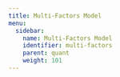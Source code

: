 ```yaml
---
title: Multi-Factors Model
menu:
  sidebar:
    name: Multi-Factors Model
    identifier: multi-factors
    parent: quant
    weight: 101
---
```

